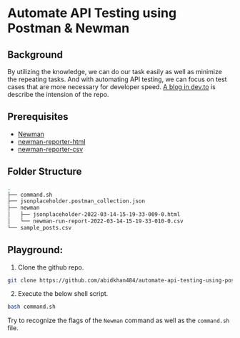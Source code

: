 # Automate API Testing using Postman & Newman
## Background
By utilizing the knowledge, we can do our task easily as well as minimize the repeating tasks. And with automating API testing, we can focus on test cases that are more necessary for developer speed. [A blog in dev.to](https://dev.to/abidkhan484/automate-api-testing-using-postman-newman-2c2p) is describe the intension of the repo.
## Prerequisites
- [Newman](https://www.npmjs.com/package/newman)
- [newman-reporter-html](https://www.npmjs.com/package/newman-reporter-html)
- [newman-reporter-csv](https://www.npmjs.com/package/newman-reporter-csv)
## Folder Structure
```sh
.
├── command.sh
├── jsonplaceholder.postman_collection.json
├── newman
│   ├── jsonplaceholder-2022-03-14-15-19-33-009-0.html
│   └── newman-run-report-2022-03-14-15-19-33-010-0.csv
└── sample_posts.csv
```
## Playground:
1) Clone the github repo.
```sh
git clone https://github.com/abidkhan484/automate-api-testing-using-postman
```
2) Execute the below shell script.
```sh
bash command.sh
```
Try to recognize the flags of the `Newman` command as well as the `command.sh` file.
